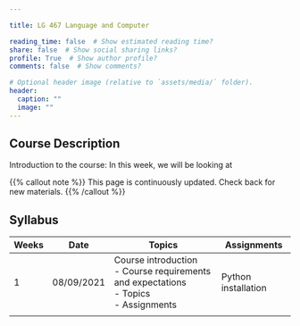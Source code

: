 ```yaml
---

title: LG 467 Language and Computer

reading_time: false  # Show estimated reading time?
share: false  # Show social sharing links?
profile: True  # Show author profile?
comments: false  # Show comments?

# Optional header image (relative to `assets/media/` folder).
header:
  caption: ""
  image: ""
---
```




## Course Description

Introduction to the course: In this week, we will be looking at

{{% callout note %}}
This page is continuously updated. Check back for new materials.
{{% /callout %}}

## Syllabus

|Weeks |  Date       | Topics                                                 | Assignments |
|----- |:-----------:|--------------------------------------------------------|------|
|  1   | 08/09/2021  | Course introduction <br>                                                                                         - Course requirements and expectations <br>                                                                     - Topics <br>                                                                                                   - Assignments                                         | Python installation  |
|       |      |                                                              |      |


